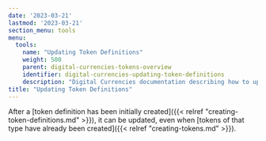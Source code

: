 ```yaml
---
date: '2023-03-21'
lastmod: '2023-03-21'
section_menu: tools
menu:
  tools:
    name: "Updating Token Definitions"
    weight: 500
    parent: digital-currencies-tokens-overview
    identifier: digital-currencies-updating-token-definitions
    description: "Digital Currencies documentation describing how to update existing token definitions via the GUI"
title: "Updating Token Definitions"
---
```


After a [token definition has been initially created]({{< relref "creating-token-definitions.md" >}}), it can be updated, even when [tokens of that type have already been created]({{< relref "creating-tokens.md" >}}).

